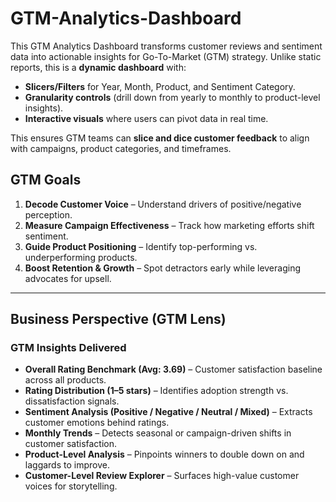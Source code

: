 # GTM-Analytics-Dashboard
This GTM Analytics Dashboard transforms customer reviews and sentiment data into actionable insights for Go-To-Market (GTM) strategy.
Unlike static reports, this is a **dynamic dashboard** with:

* **Slicers/Filters** for Year, Month, Product, and Sentiment Category.
* **Granularity controls** (drill down from yearly to monthly to product-level insights).
* **Interactive visuals** where users can pivot data in real time.

This ensures GTM teams can **slice and dice customer feedback** to align with campaigns, product categories, and timeframes.

## GTM Goals

1. **Decode Customer Voice** – Understand drivers of positive/negative perception.
2. **Measure Campaign Effectiveness** – Track how marketing efforts shift sentiment.
3. **Guide Product Positioning** – Identify top-performing vs. underperforming products.
4. **Boost Retention & Growth** – Spot detractors early while leveraging advocates for upsell.

---

## Business Perspective (GTM Lens)

### GTM Insights Delivered

* **Overall Rating Benchmark (Avg: 3.69)** – Customer satisfaction baseline across all products.
* **Rating Distribution (1–5 stars)** – Identifies adoption strength vs. dissatisfaction signals.
* **Sentiment Analysis (Positive / Negative / Neutral / Mixed)** – Extracts customer emotions behind ratings.
* **Monthly Trends** – Detects seasonal or campaign-driven shifts in customer satisfaction.
* **Product-Level Analysis** – Pinpoints winners to double down on and laggards to improve.
* **Customer-Level Review Explorer** – Surfaces high-value customer voices for storytelling.
